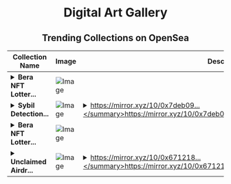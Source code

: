 <div align="center">

# Digital Art Gallery

## Trending Collections on OpenSea

| Collection Name                       | Image                                                                                     | Description                       | OpenSea Link                                                                                          |
|---------------------------------------|-------------------------------------------------------------------------------------------|-----------------------------------|--------------------------------------------------------------------------------------------------------|
| **<details><summary>Bera NFT Lotter...</summary>Bera NFT Lottery</details>** | ![Image](https://i.seadn.io/s/raw/files/bcbb073ab4ce2f4806926629bb02f383.jpg?w=500&auto=format?w=200&auto=format) |  | <details><summary>Link</summary>[Bera NFT Lottery](https://opensea.io/collection/bera-nft-lottery-911)</details> |
| **<details><summary>Sybil Detection...</summary>Sybil Detection by XGBoost</details>** | ![Image](https://i.seadn.io/s/raw/files/cbd6293eacf6ce4ed489ccbc6e485dc4.png?w=500&auto=format?w=200&auto=format) | <details><summary>https://mirror.xyz/10/0x7deb09...</summary>https://mirror.xyz/10/0x7deb09b22ae7f22b7ae74b6bab6c3d02fb932a38</details> | <details><summary>Link</summary>[Sybil Detection by XGBoost](https://opensea.io/collection/sybil-detection-by-xgboost)</details> |
| **<details><summary>Bera NFT Lotter...</summary>Bera NFT Lottery</details>** | ![Image](https://i.seadn.io/s/raw/files/bcbb073ab4ce2f4806926629bb02f383.jpg?w=500&auto=format?w=200&auto=format) |  | <details><summary>Link</summary>[Bera NFT Lottery](https://opensea.io/collection/bera-nft-lottery-910)</details> |
| **<details><summary>Unclaimed Airdr...</summary>Unclaimed Airdrops and Network Revenue</details>** | ![Image](https://i.seadn.io/s/raw/files/4f2de057a2496ea81a517dbd5996e509.png?w=500&auto=format?w=200&auto=format) | <details><summary>https://mirror.xyz/10/0x671218...</summary>https://mirror.xyz/10/0x671218e4f93718a5abc79f840d83e5f63df7db33</details> | <details><summary>Link</summary>[Unclaimed Airdrops and Network Revenue](https://opensea.io/collection/unclaimed-airdrops-and-network-revenue)</details> |

</div>